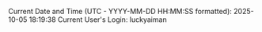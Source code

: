 Current Date and Time (UTC - YYYY-MM-DD HH:MM:SS formatted): 2025-10-05 18:19:38
Current User's Login: luckyaiman
